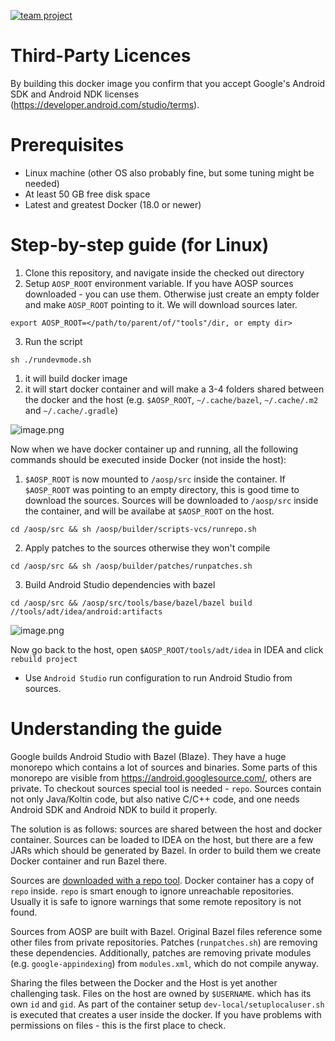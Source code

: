 [![team project](https://jb.gg/badges/team.svg)](https://confluence.jetbrains.com/display/ALL/JetBrains+on+GitHub)

# Third-Party Licences
By building this docker image you confirm that you accept Google's Android SDK and Android NDK licenses (https://developer.android.com/studio/terms).

# Prerequisites
* Linux machine (other OS also probably fine, but some tuning might be needed)
* At least 50 GB free disk space
* Latest and greatest Docker (18.0 or newer)

# Step-by-step guide (for Linux)

1. Clone this repository, and navigate inside the checked out directory
2. Setup `AOSP_ROOT` environment variable. If you have AOSP sources downloaded - you can use them. Otherwise just create 
   an empty folder and make `AOSP_ROOT` pointing to it. We will download sources later.
```
export AOSP_ROOT=</path/to/parent/of/"tools"/dir, or empty dir>
``` 
3. Run the script
```
sh ./rundevmode.sh
```
1. it will build docker image
2. it will start docker container and will make a 3-4 folders shared between the docker and the host 
   (e.g. `$AOSP_ROOT`, `~/.cache/bazel`, `~/.cache/.m2` and ``~/.cache/.gradle``)

![image.png](images/2bg0sp3x3L6N.png)

Now when we have docker container up and running, all the following commands should be executed inside Docker (not inside the host):
1. `$AOSP_ROOT` is now mounted to `/aosp/src` inside the container. If `$AOSP_ROOT` was pointing to an empty directory, 
   this is good time to download the sources. Sources will be downloaded to `/aosp/src` inside the container, and will be availabe at 
   `$AOSP_ROOT` on the host.
```
cd /aosp/src && sh /aosp/builder/scripts-vcs/runrepo.sh
```
2. Apply patches to the sources otherwise they won't compile
```
cd /aosp/src && sh /aosp/builder/patches/runpatches.sh
```
3. Build Android Studio dependencies with bazel
```
cd /aosp/src && /aosp/src/tools/base/bazel/bazel build //tools/adt/idea/android:artifacts
```

![image.png](images/kEpwT0nHhNX.png)

Now go back to the host, open `$AOSP_ROOT/tools/adt/idea` in IDEA and click `rebuild project`
* Use `Android Studio` run configuration to run Android Studio from sources.


# Understanding the guide

Google builds Android Studio with Bazel (Blaze). They have a huge monorepo which contains a lot of sources and binaries. 
Some parts of this monorepo are visible from https://android.googlesource.com/, others are private. To checkout sources 
special tool is needed - `repo`. Sources contain not only Java/Koltin code, but also native C/C++ code, and one needs 
Android SDK and Android NDK to build it properly.

The solution is as follows: sources are shared between the host and docker container. Sources can be loaded to IDEA on 
the host, but there are a few JARs which should be generated by Bazel. In order to build them we create Docker container 
and run Bazel there.

Sources are [downloaded with a repo tool](https://android.googlesource.com/platform/tools/base/+/studio-master-dev/source.md#doing-a-checkout). 
Docker container has a copy of `repo` inside. `repo` is smart enough to ignore unreachable repositories. Usually it is 
safe to ignore warnings that some remote repository is not found.

Sources from AOSP are built with Bazel. Original Bazel files reference some other files from private repositories. 
Patches (`runpatches.sh`) are removing these dependencies. Additionally, patches are removing private modules (e.g. `google-appindexing`) 
from `modules.xml`, which do not compile anyway.

Sharing the files between the Docker and the Host is yet another challenging task. Files on the host are owned by `$USERNAME`. 
which has its own `id` and `gid`. As part of the container setup `dev-local/setuplocaluser.sh` 
is executed that creates a user inside the docker. If you have problems with permissions on files - this is the first 
place to check.
